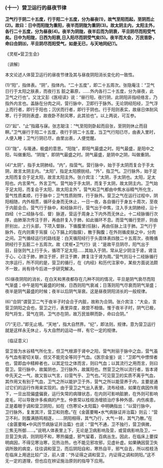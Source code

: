 ### (十一）营卫运行的昼夜节律

**卫气行于阴二十五度，行于阳二十五度，分为昼夜(1)，故气至阳而起，至阴而止(2)。故曰：日中而阳陇为重阳，夜半而阴陇为重阴(3)。故太阴主内，太阳主外，各行二十五度，分为昼夜(4)。夜半为阴陇，夜半后而为阴衰，平旦阴尽而阳受气矣。日中为阳陇，日西为阳衰,日入阳尽而阴受气矣(5)。夜半而大会，万民皆卧，命曰合阴⑻，平旦阴尽而阳受气，如是无已，与天地同纪⑺。**

​《灵枢•营卫生会》

〔讲解〕

本文论述人体营卫运行的昼夜节律及其与昼夜阴阳消长变化的一致性。

(1)“阳”，指体表。“阴”，指体内。“二十五度”，即二十五周次。张隐庵注：“卫气日行于太阳之肤表，而夜行五
脏之募原，……外内各行二十五度，分为昼夜，此卫气之行也”。又沈又彭《医经读》说：“昼行阳，夜行阴，此阴阳非指经络言，乃指外内言也。盖脉在分肉之间，营行脉中，卫即行于脉外。无论阴经阳经，卫气浮上而行者，即行于阳也；沉伏而行者，即行于阴也。行于阳则表实，故昼日体耐风寒，行于阴则表虚，故夜卧不耐风寒，此其验也”。以上两说，可互参。

(2)“起”、“止”指寤与寐。张志聪注：“气至阳则卧起而目张，至阴则休止而目瞑。”卫气昼行于阳二十五度，夜行于阴二十五度，当卫气行阳已尽，由表入里时，人便入睡；卫气行阴已尽，由里出表，人便觉醒。

(3)“陇”，与隆通，极盛的意思。“阳陇”，即阳气最盛之时。阳气最盛，是阳中之阳，叫做重阳。“阴陇”，即阴气最盛之时。阴气最盛，是阴中之阴，叫做重阴。

(4)“太阴”，指手太阴肺经。“内”，指营气。营行脉中，始于手太阴而复合于手太阴，故言太阴主内。“太阳”，指足太阳膀胱经。“外”，指卫气。卫行脉外，始于足太阳而复合于足太阳，故言太阳主外。张介宾注：“太阴，手太阴也。太阳，足太阳也。内言荣气，外言卫气。营气始于手太阴，而复于太阴，故太阴主内。卫气始于足太阳，而复会于太阳，故太阳主外”。营气和卫气都由中焦水谷精气所化生，营气性质柔顺，行于脉中；卫气性质刚悍，行于脉外。营卫之气在运行过程中，阴阳相随，内外相贯，循环全身而无休止，一日一夜，各自循行于身五十周次，至夜于内脏会合。营气行于脉中，和经脉并行，营气出于中焦，注入手太阴肺经，沿十四经（十二经脉与任、督）脉道，营运于周身上下内外而无休止。十二经脉循行次序，由肺渐次传注于肝，再由肝复入于肺，如此循环不息。而营气循行至肝，则由肝别出，上行头部，下项入督脉，下循腹里(任脉)，再由任脉上注于肺。卫气行于脉外，在内则熏于肓膜（心下膈上的脂膜），散于胸腹；在外则循皮肤之中，分肉之间。卫气循经运行的路线是：白天循阳经行于头面体表四肢二十五周次，夜晚循阴经行于五脏二十五周次。故《灵枢•卫气行》说：“是故平旦阴尽，阳气出于目，目张则气上行于头，循项下足太阳……其始入于阴，常从足少阴注于肾，肾注于心，心注于肺，肺注于肝，肝注于脾，脾复注于肾为周。”营气则沿十二经脉循行次序运行，所不同的是，营卫的循行，在《内经》和历代注家中，某些方面说法颇不一致，尚有待今后进一步研究解决。

(5)昼夜阴阳的消长，在白天和黑夜都存在几种不同的情况，平旦是阴气衰尽而阳气渐盛；中午是阳气最盛的时候，日西则阳气衰减；日落则阳气尽衰而阴气渐盛；夜半是阴气最盛的时候；夜半以后阴气渐衰。这是昼夜阴阳消长的一般规律。

(6)“合阴”谓营卫二气于夜半子时会合于内脏，故称为合阴。张介宾注：“大会，言营卫阴阳之会也，营卫之行，表里异度，故尝不相值。惟于夜半子时，阴气已极，阳气将生，营气在阴，卫气亦在阴，故万民皆瞑而卧，命曰合阴。”

(7)“无已，”即无止境。“天地”，指大自然界。“纪”，即法则，规律。意为营卫运行就是这样永无休止，与大自然的运动一样，有它一定的规律。

〔临证意义〕

营卫皆为水谷精气所化生，但卫气根源于肾中之阳，营气附丽于脉中之血，营气虽与气血有密切关联，但又不能完全等同于气血。《医宗金鉴》说：“卫即气中慓悍者也，营即血中精粹者也，以其定位之体而言，则曰气血；以其流行之用而言，则曰营卫。营行脉中，故属阴也，卫行脉外，故属阳也。然营卫之所以流行者，皆本肾中先天之一气，故又皆以气言，曰营气乎、卫气也。”可见营卫的实质不离乎气血，其作用又有别于气血，卫气之所以能护卫于外，营气之所以能营养于内，主要是通过它们的运行作用来实现的。由于营卫之气出入表里，流布经络，如果在病因作用下，一旦出现偏盛偏衰，运行失常的病理状态，在内则可影响脏腑，在外则可影响皮毛，可以导致许多疾病的产生。仲景常以桂枝汤增损治疗多种外感、内伤疾患，正是着眼于调和营卫阴阳，如在《伤寒论•太阳篇》中明确指出：“以营行脉中，卫行脉外，复发其汗，营卫和则愈。”在《金匮要略•水气病脉证并治篇》则云：“营卫不利，则腹满肠鸣相逐，……阴阳相得，其气乃行，大气一转，其气乃散。”在《金匮要略•中风历节病脉证并治篇》也说：“营气不通，卫不独行，营卫俱微，三焦无所御……。”说明人体表里上下，无论是卫病影响及营，或营病影响及卫，一旦营卫失调，则阴阳不和，寒热偏盛，邪气留着，百病丛生。因此，在临床上要探明病因，不得见寒治寒，见热治热，也不能见邪攻邪，见虚补虚。如果确因营卫失调所致的病变，往往调和营卫，而后阴阳自和，寒热自平，邪气自去，所以桂枝汤在临床上用途比较广泛，前人谓：“外证得之调和营卫，内证得之调和阴阳。”这不无一定的道理，但也应在辨证施治原则的指导下应用。

